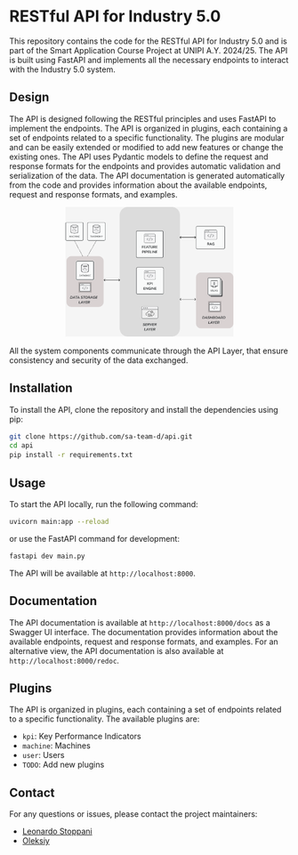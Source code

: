 # RESTful API for Industry 5.0
This repository contains the code for the RESTful API for Industry 5.0 and is part of the Smart Application Course Project at UNIPI A.Y. 2024/25. The API is built using FastAPI and implements all the necessary endpoints to interact with the Industry 5.0 system.

## Design
The API is designed following the RESTful principles and uses FastAPI to implement the endpoints. The API is organized in plugins, each containing a set of endpoints related to a specific functionality. The plugins are modular and can be easily extended or modified to add new features or change the existing ones. The API uses Pydantic models to define the request and response formats for the endpoints and provides automatic validation and serialization of the data. The API documentation is generated automatically from the code and provides information about the available endpoints, request and response formats, and examples.

<p align="center">
	<img src="assets/API-arch.svg" alt="API Design" width="60%"/>
</p>

All the system components communicate through the API Layer, that ensure consistency and security of the data exchanged.
## Installation
To install the API, clone the repository and install the dependencies using pip:
```bash
git clone https://github.com/sa-team-d/api.git
cd api
pip install -r requirements.txt
```

## Usage
To start the API locally, run the following command:
```bash
uvicorn main:app --reload
```
or use the FastAPI command for development:
```bash
fastapi dev main.py
```
The API will be available at `http://localhost:8000`.

## Documentation

The API documentation is available at `http://localhost:8000/docs` as a Swagger UI interface. The documentation provides information about the available endpoints, request and response formats, and examples. For an alternative view, the API documentation is also available at `http://localhost:8000/redoc`.

## Plugins
The API is organized in plugins, each containing a set of endpoints related to a specific functionality. The available plugins are:
- `kpi`: Key Performance Indicators
- `machine`: Machines
- `user`: Users
- `TODO`: Add new plugins

## Contact
For any questions or issues, please contact the project maintainers:
- [Leonardo Stoppani](https://github.com/lilf4p)
- [Oleksiy](https://github.com/lesi-nedo)

